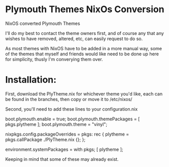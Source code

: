 # Plymouth Themes NixOs Conversion
 NixOS converted Plymouth Themes

I'll do my best to contact the theme owners first, and of course any that any wishes to have removed, altered, etc, can easily request to do so.

As most themes with NixOS have to be added in a more manual way, some of the themes that myself and friends would like need to be done up here for simplicity, thusly I'm converying them over.

# Installation:

First, download the PlyTheme.nix for whichever theme you'd like, each can be found in the branches, then copy or move it to /etc/nixos/

Second, you'll need to add these lines to your configuration.nix

  boot.plymouth.enable = true;
  boot.plymouth.themePackages = [ pkgs.plytheme ];
  boot.plymouth.theme = "vinyl";

  nixpkgs.config.packageOverrides = pkgs: rec {
    plytheme = pkgs.callPackage ./PlyTheme.nix {};
  };

  environment.systemPackages = with pkgs; [
  plytheme
  ];


Keeping in mind that some of these may already exist.
